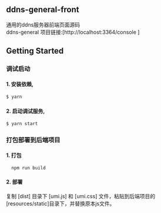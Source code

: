 ## ddns-general-front
通用的ddns服务器前端页面源码  
ddns-general 项目链接:[http://localhost:3364/console ]  

## Getting Started

### 调试启动

#### 1. 安装依赖,
```bash
$ yarn
```

#### 2. 启动调试服务,
```bash
$ yarn start
```
 

### 打包部署到后端项目
#### 1. 打包
  ```shell
    npm run build 
  ```
#### 2. 部署
  复制 [dist] 目录下 [umi.js] 和 [umi.css] 文件，粘贴到后端项目的[resources/static]目录下，并替换原本js文件。

